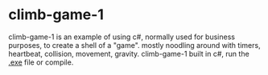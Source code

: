 # climb-game-1
climb-game-1 is an example of using c#, normally used for business purposes, to create a shell of a "game". mostly noodling around with timers, heartbeat, collision, movement, gravity.
climb-game-1 built in c#, run the [.exe](https://github.com/BrettsRepo/climb-game-1/blob/main/fun2/fun1/bin/Debug/fun1.exe) file or compile.

